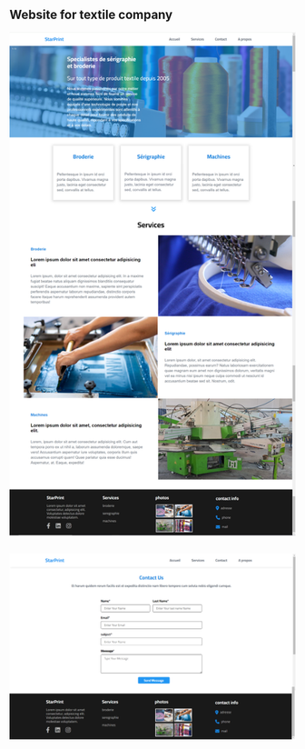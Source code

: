 ## Website for textile company
<img src="assets\screenshot1.png" align="center" width="700px" alt="">

<br/>

## 
<img src="assets\screenshot2.png" align="center" width="700px" alt="">
